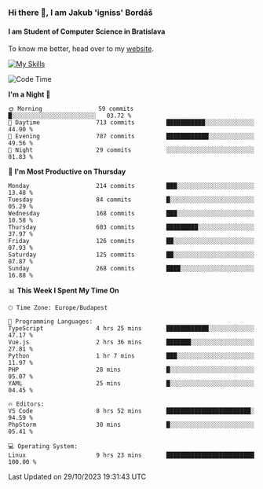 ### Hi there 👋, I am Jakub 'igniss' Bordáš

#### I am Student of Computer Science in Bratislava
To know me better, head over to my [website](https://bordas.sk).

[![My Skills](https://skillicons.dev/icons?i=js,html,css,figma,svelte,java,kotlin,python,postgresql,typescript,nest,nodejs)](https://bordas.sk)


<!--START_SECTION:waka-->
![Code Time](http://img.shields.io/badge/Code%20Time-1%2C254%20hrs%2043%20mins-blue)

**I'm a Night 🦉** 

```text
🌞 Morning                59 commits          █░░░░░░░░░░░░░░░░░░░░░░░░   03.72 % 
🌆 Daytime                713 commits         ███████████░░░░░░░░░░░░░░   44.90 % 
🌃 Evening                787 commits         ████████████░░░░░░░░░░░░░   49.56 % 
🌙 Night                  29 commits          ░░░░░░░░░░░░░░░░░░░░░░░░░   01.83 % 
```
📅 **I'm Most Productive on Thursday** 

```text
Monday                   214 commits         ███░░░░░░░░░░░░░░░░░░░░░░   13.48 % 
Tuesday                  84 commits          █░░░░░░░░░░░░░░░░░░░░░░░░   05.29 % 
Wednesday                168 commits         ███░░░░░░░░░░░░░░░░░░░░░░   10.58 % 
Thursday                 603 commits         █████████░░░░░░░░░░░░░░░░   37.97 % 
Friday                   126 commits         ██░░░░░░░░░░░░░░░░░░░░░░░   07.93 % 
Saturday                 125 commits         ██░░░░░░░░░░░░░░░░░░░░░░░   07.87 % 
Sunday                   268 commits         ████░░░░░░░░░░░░░░░░░░░░░   16.88 % 
```


📊 **This Week I Spent My Time On** 

```text
🕑︎ Time Zone: Europe/Budapest

💬 Programming Languages: 
TypeScript               4 hrs 25 mins       ████████████░░░░░░░░░░░░░   47.17 % 
Vue.js                   2 hrs 36 mins       ███████░░░░░░░░░░░░░░░░░░   27.81 % 
Python                   1 hr 7 mins         ███░░░░░░░░░░░░░░░░░░░░░░   11.97 % 
PHP                      28 mins             █░░░░░░░░░░░░░░░░░░░░░░░░   05.07 % 
YAML                     25 mins             █░░░░░░░░░░░░░░░░░░░░░░░░   04.45 % 

🔥 Editors: 
VS Code                  8 hrs 52 mins       ████████████████████████░   94.59 % 
PhpStorm                 30 mins             █░░░░░░░░░░░░░░░░░░░░░░░░   05.41 % 

💻 Operating System: 
Linux                    9 hrs 23 mins       █████████████████████████   100.00 % 
```


 Last Updated on 29/10/2023 19:31:43 UTC
<!--END_SECTION:waka-->
